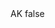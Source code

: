 <?xml version="1.0" encoding="UTF-8"?>
<CustomMetadata xmlns="http://soap.sforce.com/2006/04/metadata">
    <label>AK</label>
    <protected>false</protected>
</CustomMetadata>
